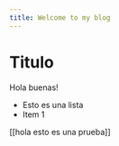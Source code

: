 ```yaml
---
title: Welcome to my blog
---
```

# Titulo
Hola buenas!

- Esto es una lista
- Item 1

[[hola esto es una prueba]]

